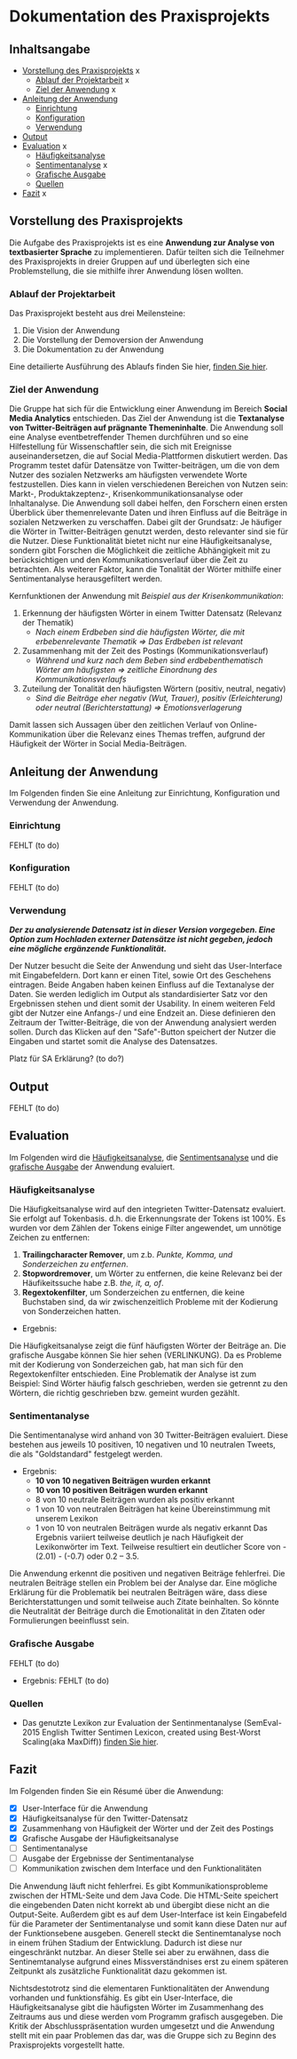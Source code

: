 # Dokumentation des Praxisprojekts

## Inhaltsangabe 
- [Vorstellung des Praxisprojekts](#vorstellung-des-Praxisprojekts) x
   - [Ablauf der Projektarbeit](#ablauf-der-projektarbeit) x
   - [Ziel der Anwendung](#ziel-der-anwendung) x 
- [Anleitung der Anwendung](#anleitung-der-anwendung)
   - [Einrichtung](#einrichtung)
   - [Konfiguration](#konfiguration)
   - [Verwendung](#verwendung)
- [Output](#output)
- [Evaluation](#evaluation) x
   - [Häufigkeitsanalyse](#häufigkeitsanalyse) 
   - [Sentimentanalyse](#sentimentanalyse) x
   - [Grafische Ausgabe](#grafische-ausgabe)
   - [Quellen](#quellen)
- [Fazit](#fazit) x 

## Vorstellung des Praxisprojekts
Die Aufgabe des Praxisprojekts ist es eine **Anwendung zur Analyse von textbasierter Sprache** zu implementieren. Dafür teilten sich die Teilnehmer des Praxisprojekts in dreier Gruppen auf und überlegten sich eine Problemstellung, die sie mithilfe ihrer Anwendung lösen wollten.

### Ablauf der Projektarbeit
Das Praxisprojekt besteht aus drei Meilensteine:
1. Die Vision der Anwendung
2. Die Vorstellung der Demoversion der Anwendung
3. Die Dokumentation zu der Anwendung

Eine detailierte Ausführung des Ablaufs finden Sie hier, [finden Sie hier](DETAILS.md).

### Ziel der Anwendung
Die Gruppe hat sich für die Entwicklung einer Anwendung im Bereich **Social Media Analytics** entschieden. Das Ziel der Anwendung ist die **Textanalyse von Twitter-Beiträgen auf prägnante Themeninhalte**. Die Anwendung soll eine Analyse eventbetreffender Themen durchführen und so eine Hilfestellung für Wissenschaftler sein, die sich mit Ereignisse auseinandersetzen, die auf Social Media-Plattformen diskutiert werden.
Das Programm testet dafür Datensätze von Twitter-beiträgen, um die von dem Nutzer des sozialen Netzwerks am häufigsten verwendete Worte festzustellen. Dies kann in vielen verschiedenen Bereichen von Nutzen sein: Markt-, Produktakzeptenz-, Krisenkommunikationsanalyse oder Inhaltanalyse. Die Anwendung soll dabei helfen, den Forschern einen ersten Überblick über themenrelevante Daten und ihren Einfluss auf die Beiträge in sozialen Netzwerken zu verschaffen. Dabei gilt der Grundsatz: Je häufiger die Wörter in Twitter-Beiträgen genutzt werden, desto relevanter sind sie für die Nutzer. Diese Funktionalität bietet nicht nur eine Häufigkeitsanalyse, sondern gibt Forschen die Möglichkeit die zeitliche Abhängigkeit mit zu berücksichtigen und den Kommunikationsverlauf über die Zeit zu betrachten. Als weiterer Faktor, kann die Tonalität der Wörter mithilfe einer Sentimentanalyse herausgefiltert werden. 

Kernfunktionen der Anwendung mit _Beispiel aus der Krisenkommunikation_:
1.	Erkennung der häufigsten Wörter in einem Twitter Datensatz (Relevanz der Thematik)
      - _Nach einem Erdbeben sind die häufigsten Wörter, die mit erbebenrelevante Thematik => Das Erdbeben ist relevant_
2.	Zusammenhang mit der Zeit des Postings (Kommunikationsverlauf)
      - _Während und kurz nach dem Beben sind erdbebenthematisch Wörter am häufigsten => zeitliche Einordnung des Kommunikationsverlaufs_
3.	Zuteilung der Tonalität den häufigsten Wörtern (positiv, neutral, negativ)
      - _Sind die Beiträge eher negativ (Wut, Trauer), positiv (Erleichterung) oder neutral (Berichterstattung) => Emotionsverlagerung_  

Damit lassen sich Aussagen über den zeitlichen Verlauf von Online-Kommunikation über die Relevanz eines Themas treffen, aufgrund der Häufigkeit der Wörter in Social Media-Beiträgen.

## Anleitung der Anwendung 
Im Folgenden finden Sie eine Anleitung zur Einrichtung, Konfiguration und Verwendung der Anwendung.

### Einrichtung
FEHLT (to do)

### Konfiguration
FEHLT (to do)

### Verwendung
**_Der zu analysierende Datensatz ist in dieser Version vorgegeben. Eine Option zum Hochladen externer Datensätze ist nicht gegeben, jedoch eine mögliche ergänzende Funktionalität._**

Der Nutzer besucht die Seite der Anwendung und sieht das User-Interface mit Eingabefeldern. Dort kann er einen Titel, sowie Ort des Geschehens eintragen. Beide Angaben haben keinen Einfluss auf die Textanalyse der Daten. Sie werden lediglich im Output als standardisierter Satz vor den Ergebnissen stehen und dient somit der Usability.
In einem weiteren Feld gibt der Nutzer eine Anfangs-/ und eine Endzeit an. Diese definieren den Zeitraum der Twitter-Beiträge, die von der Anwendung analysiert werden sollen.
Durch das Klicken auf den "Safe"-Button speichert der Nutzer die Eingaben und startet somit die Analyse des Datensatzes.

Platz für SA Erklärung? (to do?)

## Output
FEHLT (to do) 

## Evaluation 
Im Folgenden wird die [Häufigkeitsanalyse](#häufigkeitsanalyse), die [Sentimentsanalyse](#sentimentanalyse) und die [grafische Ausgabe](#grafische-ausgabe) der Anwendung evaluiert.

### Häufigkeitsanalyse
Die Häufigkeitsanalyse wird auf den integrieten Twitter-Datensatz evaluiert. Sie erfolgt auf Tokenbasis. d.h. die Erkennungsrate der Tokens ist 100%. Es wurden vor dem Zählen der Tokens einige Filter angewendet, um unnötige Zeichen zu entfernen:

1. **Trailingcharacter Remover**, um z.b. _Punkte, Komma, und Sonderzeichen zu entfernen_.
2. **Stopwordremover**, um Wörter zu entfernen, die keine Relevanz bei der Häufikeitssuche habe z.B. _the, it, a, of_.
3. **Regextokenfilter**, um Sonderzeichen zu entfernen, die keine Buchstaben sind, da wir zwischenzeitlich Probleme mit der Kodierung von Sonderzeichen hatten.

- Ergebnis:

Die Häufigkeitsanalyse zeigt die fünf häufigsten Wörter der Beiträge an. Die grafische Ausgabe können Sie hier sehen (VERLINKUNG). Da es Probleme mit der Kodierung von Sonderzeichen gab, hat man sich für den Regextokenfilter entschieden. Eine 
Problematik der Analyse ist zum Beispiel: Sind Wörter häufig falsch geschrieben, werden sie getrennt zu den Wörtern, die richtig geschrieben bzw. gemeint wurden gezählt.

### Sentimentanalyse 
Die Sentimentanalyse wird anhand von 30 Twitter-Beiträgen evaluiert. Diese bestehen aus jeweils 10 positiven, 10 negativen und 10 neutralen Tweets, die als "Goldstandard" festgelegt werden.

- Ergebnis:
  - **10 von 10 negativen Beiträgen wurden erkannt**
  - **10 von 10 positiven Beiträgen wurden erkannt**
  -  8 von 10 neutrale Beiträgen wurden als positiv erkannt
  -  1 von 10 von neutralen Beiträgen hat keine Übereinstimmung mit unserem Lexikon
  -  1 von 10 von neutralen Beiträgen wurde als negativ erkannt
Das Ergebnis variiert teilweise deutlich je nach Häufigkeit der Lexikonwörter im Text. Teilweise resultiert ein deutlicher Score von -(2.01) - (-0.7) oder 0.2 – 3.5.

Die Anwendung erkennt die positiven und negativen Beiträge fehlerfrei. Die neutralen Beiträge stellen ein Problem bei der Analyse dar. Eine mögliche Erklärung für die Problematik bei neutralen Beiträgen wäre, dass diese Berichterstattungen und somit teilweise auch Zitate beinhalten. So könnte die Neutralität der Beiträge durch die Emotionalität in den Zitaten oder Formulierungen beeinflusst sein.

### Grafische Ausgabe
FEHLT (to do)

- Ergebnis:
FEHLT (to do)

### Quellen
- Das genutzte Lexikon zur Evaluation der Sentinmentanalyse (SemEval-2015 English Twitter Sentimen Lexicon, created using Best-Worst Scaling(aka MaxDiff)) [finden Sie hier](http://saifmohammad.com/WebPages/lexicons.html).

## Fazit
Im Folgenden finden Sie ein Résumé über die Anwendung:
- [x] User-Interface für die Anwendung
- [x] Häufigkeitsanalyse für den Twitter-Datensatz
- [x] Zusammenhang von Häufigkeit der Wörter und der Zeit des Postings
- [x] Grafische Ausgabe der Häufigkeitsanalyse 
- [ ] Sentimentanalyse 
- [ ] Ausgabe der Ergebnisse der Sentimentanalyse 
- [ ] Kommunikation zwischen dem Interface und den Funktionalitäten 

Die Anwendung läuft nicht fehlerfrei. Es gibt Kommunikationsprobleme zwischen der HTML-Seite und dem Java Code. Die HTML-Seite speichert die eingebenden Daten nicht korrekt ab und übergibt diese  nicht an die Output-Seite. Außerdem gibt es auf dem User-Interface ist kein Eingabefeld für die Parameter der Sentimentanalyse und somit kann diese Daten nur auf der Funktionsebene ausgeben. Generell steckt die Sentinemtanalyse noch in einem frühen Stadium der Entwicklung. Dadurch ist diese nur eingeschränkt nutzbar. An dieser Stelle sei aber zu erwähnen, dass die Sentinemtanalyse aufgrund eines Missverständnises erst zu einem späteren Zeitpunkt als zusätzliche Funktionalität dazu gekommen ist.

Nichtsdestotrotz sind die elementaren Funktionalitäten der Anwendung vorhanden und funktionsfähig. Es gibt ein User-Interface, die Häufigkeitsanalyse gibt die häufigsten Wörter im Zusammenhang des Zeitraums aus und diese werden vom Programm grafisch ausgegeben. Die Kritik der Abschlusspräsentation wurden umgesetzt und die Anwendung stellt mit ein paar Problemen das dar, was die Gruppe sich zu Beginn des Praxisprojekts vorgestellt hatte.  
